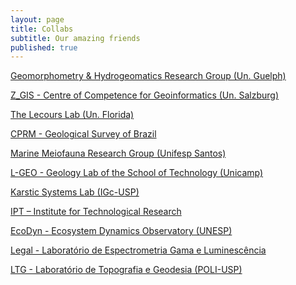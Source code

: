 ```yaml
---
layout: page
title: Collabs
subtitle: Our amazing friends
published: true
---
```


[Geomorphometry & Hydrogeomatics Research Group (Un. Guelph)](https://jblindsay.github.io/ghrg/research_group.html)  

[Z_GIS - Centre of Competence for Geoinformatics (Un. Salzburg)](http://zgis.at/)  

[The Lecours Lab (Un. Florida)](https://www.thelecourslab.org)  

[CPRM - Geological Survey of Brazil](https://www.cprm.gov.br/en/)  

[Marine Meiofauna Research Group (Unifesp Santos)](http://fonsecagfc.wixsite.com/np-meiofauna)  

[L-GEO - Geology Lab of the School of Technology (Unicamp)](https://wordpress.ft.unicamp.br/bernardotf/l-geo/)  

[Karstic Systems Lab (IGc-USP)](http://sites.igc.usp.br/gsa/laboratorios/sistemas-carsticos/)  

[IPT – Institute for Technological Research](https://www.ipt.br/en/)  

[EcoDyn - Ecosystem Dynamics Observatory (UNESP)](http://tscanada.wixsite.com/ecodyn)  

[Legal - Laboratório de Espectrometria Gama e Luminescência](http://sites.igc.usp.br/emu/sistema-de-datacao/)

[LTG - Laboratório de Topografia e Geodesia (POLI-USP)](https://ltgwebmstr.wixsite.com/ltgptr)









<!-- {: style="text-align:center"}
[![The Lecours Lab](/img/logos/lecours.png "The Lecours Lab"){:width="290px" text-align:"center"}](https://www.thelecourslab.org)  
The Lecours Lab (Un. Florida)  
<br/><br/>
[![Marine Meiofauna Research Group (Unifesp Santos)](/img/logos/meiofauna.png "Marine Meiofauna Research Group"){:width="290px"}](http://fonsecagfc.wixsite.com/np-meiofauna)  
Marine Meiofauna Research Group (Unifesp Santos)  
<br/><br/>
[![Geology Lab of the School of Technology (Unicamp)](/img/logos/L-GEO_logo.png "Geology Lab of the School of Technology"){:width="290px"}](https://wordpress.ft.unicamp.br/bernardotf/l-geo/)  
Geology Lab of the School of Technology (Unicamp)  
<br/><br/>
[![IPT – Institute for Technological Research](/img/logos/logo_ipt.gif "IPT – Institute for Technological Research"){:width="290px"}](https://www.ipt.br/en/)  
IPT – Institute for Technological Research
<br/><br/>
[![Ecosystem Dynamics Observatory](/img/logos/ecodyn_logo.png "Ecosystem Dynamics Observatory"){:width="290px"}](http://tscanada.wixsite.com/ecodyn)  
Ecosystem Dynamics Observatory (UNESP)  
<br/><br/>
[Laboratório de Espectrometria Gama e Luminescência – Legal](http://sites.igc.usp.br/emu/sistema-de-datacao/)
<br/><br/>

 -->
<!-- <div style="display:block;text-align:center">
  <a href="https://www.thelecourslab.org" rel="noopener noreferrer" target="_blank"><img src="/img/lecours.png" width="290" /></a><br>
  The Lecours Lab (Un. Florida)<br><br><br><br>
  <a href="http://fonsecagfc.wixsite.com/np-meiofauna" rel="noopener noreferrer" target="_blank"><img src="/img/meiofauna.png" width="290"></a><br>
  Marine Meiofauna Research Group (Unifesp Santos)<br><br><br><br>
  <a href="https://wordpress.ft.unicamp.br/bernardotf/l-geo/" rel="noopener noreferrer" target="_blank"><img src="/img/L-GEO_logo.png" width="290"></a><br>
  Geology Lab of the School of Technology (Unicamp)<br><br><br><br>
  <a href="http://tscanada.wixsite.com/ecodyn" rel="noopener noreferrer" target="_blank"><img src="/img/ecodyn_logo.png" width="290"></a><br>
  Ecosystem Dynamics Observatory (UNESP)<br><br><br><br>
</div>

 -->